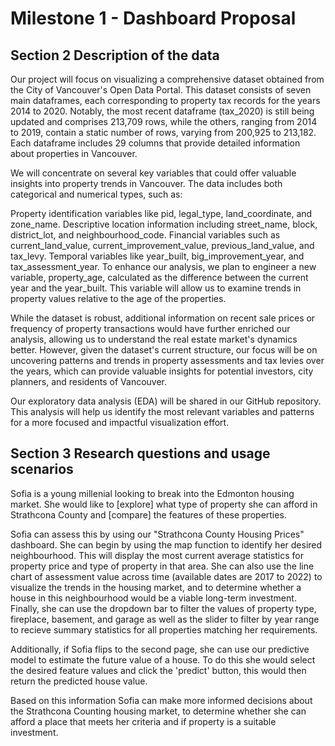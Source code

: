 # Milestone 1 - Dashboard Proposal

## Section 2 Description of the data

Our project will focus on visualizing a comprehensive dataset obtained from the City of Vancouver's Open Data Portal. This dataset consists of seven main dataframes, each corresponding to property tax records for the years 2014 to 2020. Notably, the most recent dataframe (tax_2020) is still being updated and comprises 213,709 rows, while the others, ranging from 2014 to 2019, contain a static number of rows, varying from 200,925 to 213,182. Each dataframe includes 29 columns that provide detailed information about properties in Vancouver.

We will concentrate on several key variables that could offer valuable insights into property trends in Vancouver. The data includes both categorical and numerical types, such as:

Property identification variables like pid, legal_type, land_coordinate, and zone_name.
Descriptive location information including street_name, block, district_lot, and neighbourhood_code.
Financial variables such as current_land_value, current_improvement_value, previous_land_value, and tax_levy.
Temporal variables like year_built, big_improvement_year, and tax_assessment_year.
To enhance our analysis, we plan to engineer a new variable, property_age, calculated as the difference between the current year and the year_built. This variable will allow us to examine trends in property values relative to the age of the properties.

While the dataset is robust, additional information on recent sale prices or frequency of property transactions would have further enriched our analysis, allowing us to understand the real estate market's dynamics better. However, given the dataset's current structure, our focus will be on uncovering patterns and trends in property assessments and tax levies over the years, which can provide valuable insights for potential investors, city planners, and residents of Vancouver.

Our exploratory data analysis (EDA) will be shared in our GitHub repository. This analysis will help us identify the most relevant variables and patterns for a more focused and impactful visualization effort.

## Section 3 Research questions and usage scenarios

Sofia is a young millenial looking to break into the Edmonton housing market. She would like to [explore] what type of property she can afford in Strathcona County and [compare] the features of these properties.

Sofia can assess this by using our "Strathcona County Housing Prices" dashboard. She can begin by using the map function to identify her desired neighbourhood. This will display the most current average statistics for property price and type of property in that area. She can also use the line chart of assessment value across time (available dates are 2017 to 2022) to visualize the trends in the housing market, and to determine whether a house in this neighbourhood would be a viable long-term investment. Finally, she can use the dropdown bar to filter the values of property type, fireplace, basement, and garage as well as the slider to filter by year range to recieve summary statistics for all properties matching her requirements.

Additionally, if Sofia flips to the second page, she can use our predictive model to estimate the future value of a house. To do this she would select the desired feature values and click the 'predict' button, this would then return the predicted house value.

Based on this information Sofia can make more informed decisions about the Strathcona Counting housing market, to determine whether she can afford a place that meets her criteria and if property is a suitable investment.